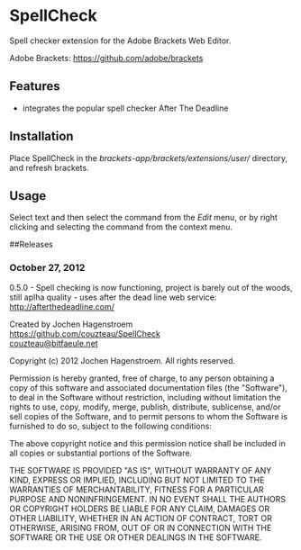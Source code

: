 SpellCheck
=============

Spell checker extension for the Adobe Brackets Web Editor.

Adobe Brackets:
https://github.com/adobe/brackets

## Features
* integrates the popular spell checker After The Deadline 

## Installation

Place SpellCheck in the _brackets-app/brackets/extensions/user/_ directory, and refresh brackets.

## Usage

Select text and then select the command from the _Edit_ menu, or by right clicking and selecting the command from the context menu.

##Releases

### October 27, 2012
0.5.0 - Spell checking is now functioning, project is barely out of the woods, still aplha quality - uses after the dead line web service: http://afterthedeadline.com/

Created by Jochen Hagenstroem  
https://github.com/couzteau/SpellCheck  
couzteau@bitfaeule.net 


Copyright (c) 2012 Jochen Hagenstroem. All rights reserved.

Permission is hereby granted, free of charge, to any person obtaining a
copy of this software and associated documentation files (the "Software"), 
to deal in the Software without restriction, including without limitation 
the rights to use, copy, modify, merge, publish, distribute, sublicense, 
and/or sell copies of the Software, and to permit persons to whom the 
Software is furnished to do so, subject to the following conditions:

The above copyright notice and this permission notice shall be included in
all copies or substantial portions of the Software.
  
THE SOFTWARE IS PROVIDED "AS IS", WITHOUT WARRANTY OF ANY KIND, EXPRESS OR
IMPLIED, INCLUDING BUT NOT LIMITED TO THE WARRANTIES OF MERCHANTABILITY, 
FITNESS FOR A PARTICULAR PURPOSE AND NONINFRINGEMENT. IN NO EVENT SHALL THE
AUTHORS OR COPYRIGHT HOLDERS BE LIABLE FOR ANY CLAIM, DAMAGES OR OTHER 
LIABILITY, WHETHER IN AN ACTION OF CONTRACT, TORT OR OTHERWISE, ARISING 
FROM, OUT OF OR IN CONNECTION WITH THE SOFTWARE OR THE USE OR OTHER 
DEALINGS IN THE SOFTWARE.